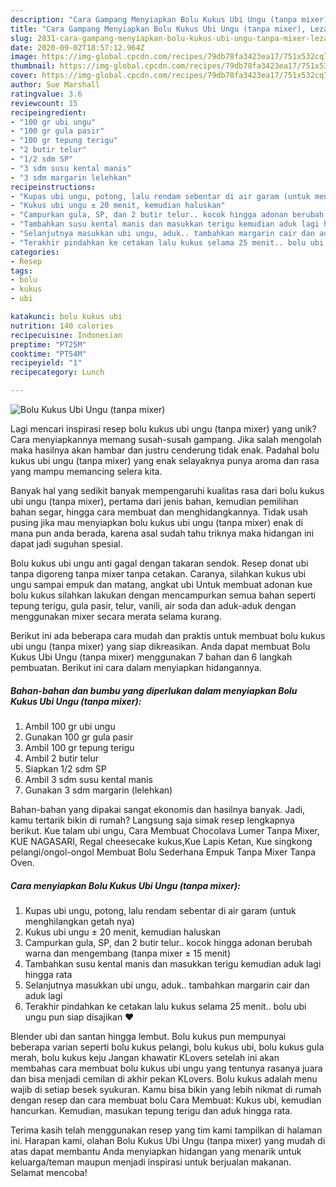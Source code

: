 ```yaml
---
description: "Cara Gampang Menyiapkan Bolu Kukus Ubi Ungu (tanpa mixer), Lezat"
title: "Cara Gampang Menyiapkan Bolu Kukus Ubi Ungu (tanpa mixer), Lezat"
slug: 2831-cara-gampang-menyiapkan-bolu-kukus-ubi-ungu-tanpa-mixer-lezat
date: 2020-09-02T18:57:12.964Z
image: https://img-global.cpcdn.com/recipes/79db78fa3423ea17/751x532cq70/bolu-kukus-ubi-ungu-tanpa-mixer-foto-resep-utama.jpg
thumbnail: https://img-global.cpcdn.com/recipes/79db78fa3423ea17/751x532cq70/bolu-kukus-ubi-ungu-tanpa-mixer-foto-resep-utama.jpg
cover: https://img-global.cpcdn.com/recipes/79db78fa3423ea17/751x532cq70/bolu-kukus-ubi-ungu-tanpa-mixer-foto-resep-utama.jpg
author: Sue Marshall
ratingvalue: 3.6
reviewcount: 15
recipeingredient:
- "100 gr ubi ungu"
- "100 gr gula pasir"
- "100 gr tepung terigu"
- "2 butir telur"
- "1/2 sdm SP"
- "3 sdm susu kental manis"
- "3 sdm margarin lelehkan"
recipeinstructions:
- "Kupas ubi ungu, potong, lalu rendam sebentar di air garam (untuk menghilangkan getah nya)"
- "Kukus ubi ungu ± 20 menit, kemudian haluskan"
- "Campurkan gula, SP, dan 2 butir telur.. kocok hingga adonan berubah warna dan mengembang (tanpa mixer ± 15 menit)"
- "Tambahkan susu kental manis dan masukkan terigu kemudian aduk lagi hingga rata"
- "Selanjutnya masukkan ubi ungu, aduk.. tambahkan margarin cair dan aduk lagi"
- "Terakhir pindahkan ke cetakan lalu kukus selama 25 menit.. bolu ubi ungu pun siap disajikan ❤️"
categories:
- Resep
tags:
- bolu
- kukus
- ubi

katakunci: bolu kukus ubi 
nutrition: 140 calories
recipecuisine: Indonesian
preptime: "PT25M"
cooktime: "PT54M"
recipeyield: "1"
recipecategory: Lunch

---
```



![Bolu Kukus Ubi Ungu (tanpa mixer)](https://img-global.cpcdn.com/recipes/79db78fa3423ea17/751x532cq70/bolu-kukus-ubi-ungu-tanpa-mixer-foto-resep-utama.jpg)

Lagi mencari inspirasi resep bolu kukus ubi ungu (tanpa mixer) yang unik? Cara menyiapkannya memang susah-susah gampang. Jika salah mengolah maka hasilnya akan hambar dan justru cenderung tidak enak. Padahal bolu kukus ubi ungu (tanpa mixer) yang enak selayaknya punya aroma dan rasa yang mampu memancing selera kita.

Banyak hal yang sedikit banyak mempengaruhi kualitas rasa dari bolu kukus ubi ungu (tanpa mixer), pertama dari jenis bahan, kemudian pemilihan bahan segar, hingga cara membuat dan menghidangkannya. Tidak usah pusing jika mau menyiapkan bolu kukus ubi ungu (tanpa mixer) enak di mana pun anda berada, karena asal sudah tahu triknya maka hidangan ini dapat jadi suguhan spesial.

Bolu kukus ubi ungu anti gagal dengan takaran sendok. Resep donat ubi tanpa digoreng tanpa mixer tanpa cetakan. Caranya, silahkan kukus ubi ungu sampai empuk dan matang, angkat ubi Untuk membuat adonan kue bolu kukus silahkan lakukan dengan mencampurkan semua bahan seperti tepung terigu, gula pasir, telur, vanili, air soda dan aduk-aduk dengan menggunakan mixer secara merata selama kurang.


Berikut ini ada beberapa cara mudah dan praktis untuk membuat bolu kukus ubi ungu (tanpa mixer) yang siap dikreasikan. Anda dapat membuat Bolu Kukus Ubi Ungu (tanpa mixer) menggunakan 7 bahan dan 6 langkah pembuatan. Berikut ini cara dalam menyiapkan hidangannya.

<!--inarticleads1-->

##### Bahan-bahan dan bumbu yang diperlukan dalam menyiapkan Bolu Kukus Ubi Ungu (tanpa mixer):

1. Ambil 100 gr ubi ungu
1. Gunakan 100 gr gula pasir
1. Ambil 100 gr tepung terigu
1. Ambil 2 butir telur
1. Siapkan 1/2 sdm SP
1. Ambil 3 sdm susu kental manis
1. Gunakan 3 sdm margarin (lelehkan)


Bahan-bahan yang dipakai sangat ekonomis dan hasilnya banyak. Jadi, kamu tertarik bikin di rumah? Langsung saja simak resep lengkapnya berikut. Kue talam ubi ungu, Cara Membuat Chocolava Lumer Tanpa Mixer, KUE NAGASARI, Regal cheesecake kukus,Kue Lapis Ketan, Kue singkong pelangi/ongol-ongol Membuat Bolu Sederhana Empuk Tanpa Mixer Tanpa Oven. 

<!--inarticleads2-->

##### Cara menyiapkan Bolu Kukus Ubi Ungu (tanpa mixer):

1. Kupas ubi ungu, potong, lalu rendam sebentar di air garam (untuk menghilangkan getah nya)
1. Kukus ubi ungu ± 20 menit, kemudian haluskan
1. Campurkan gula, SP, dan 2 butir telur.. kocok hingga adonan berubah warna dan mengembang (tanpa mixer ± 15 menit)
1. Tambahkan susu kental manis dan masukkan terigu kemudian aduk lagi hingga rata
1. Selanjutnya masukkan ubi ungu, aduk.. tambahkan margarin cair dan aduk lagi
1. Terakhir pindahkan ke cetakan lalu kukus selama 25 menit.. bolu ubi ungu pun siap disajikan ❤️


Blender ubi dan santan hingga lembut. Bolu kukus pun mempunyai beberapa varian seperti bolu kukus pelangi, bolu kukus ubi, bolu kukus gula merah, bolu kukus keju Jangan khawatir KLovers setelah ini akan membahas cara membuat bolu kukus ubi ungu yang tentunya rasanya juara dan bisa menjadi cemilan di akhir pekan KLovers. Bolu kukus adalah menu wajib di setiap besek syukuran. Kamu bisa bikin yang lebih nikmat di rumah dengan resep dan cara membuat bolu Cara Membuat: Kukus ubi, kemudian hancurkan. Kemudian, masukan tepung terigu dan aduk hingga rata. 

Terima kasih telah menggunakan resep yang tim kami tampilkan di halaman ini. Harapan kami, olahan Bolu Kukus Ubi Ungu (tanpa mixer) yang mudah di atas dapat membantu Anda menyiapkan hidangan yang menarik untuk keluarga/teman maupun menjadi inspirasi untuk berjualan makanan. Selamat mencoba!
